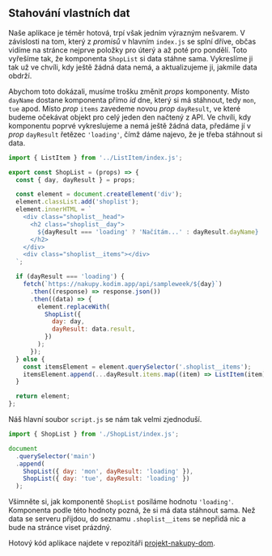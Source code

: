 ## Stahování vlastních dat

Naše aplikace je téměr hotová, trpí však jedním výrazným nešvarem. V závislosti na tom, který z _promisů_ v hlavním `index.js` se splní dříve, občas vidíme na stránce nejprve položky pro úterý a až poté pro pondělí. Toto vyřešíme tak, že komponenta `ShopList` si data stáhne sama. Vykreslíme ji tak už ve chvíli, kdy ještě žádná data nemá, a aktualizujeme ji, jakmile data obdrží.

Abychom toto dokázali, musíme trošku změnit _props_ komponenty. Místo `dayName` dostane komponenta přímo _id_ dne, který si má stáhnout, tedy `mon`, `tue` apod. Místo _prop_ `items` zavedeme novou _prop_ `dayResult`, ve které budeme očekávat objekt pro celý jeden den načtený z API. Ve chvíli, kdy komponentu poprvé vykreslujeme a nemá ještě žádná data, předáme jí v _prop_ `dayResult` řetězec `'loading'`, čímž dáme najevo, že je třeba stáhnout si data.

```js
import { ListItem } from '../ListItem/index.js';

export const ShopList = (props) => {
  const { day, dayResult } = props;

  const element = document.createElement('div');
  element.classList.add('shoplist');
  element.innerHTML = `
    <div class="shoplist__head">
      <h2 class="shoplist__day">
        ${dayResult === 'loading' ? 'Načítám...' : dayResult.dayName}
      </h2>
    </div>
    <div class="shoplist__items"></div>
  `;

  if (dayResult === 'loading') {
    fetch(`https://nakupy.kodim.app/api/sampleweek/${day}`)
      .then((response) => response.json())
      .then((data) => {
        element.replaceWith(
          ShopList({
            day: day,
            dayResult: data.result,
          })
        );
      });
  } else {
    const itemsElement = element.querySelector('.shoplist__items');
    itemsElement.append(...dayResult.items.map((item) => ListItem(item)));
  }

  return element;
};
```

Náš hlavní soubor `script.js` se nám tak velmi zjednoduší.

```js
import { ShopList } from './ShopList/index.js';

document
  .querySelector('main')
  .append(
    ShopList({ day: 'mon', dayResult: 'loading' }),
    ShopList({ day: 'tue', dayResult: 'loading' })
  );
```

Všimněte si, jak komponentě `ShopList` posíláme hodnotu `'loading'`. Komponenta podle této hodnoty pozná, že si má data stáhnout sama. Než data se serveru přijdou, do seznamu `.shoplist__items` se nepřidá nic a bude na stránce viset prázdný.

Hotový kód aplikace najdete v repozitáři [projekt-nakupy-dom](https://github.com/Czechitas-podklady-WEB/projekt-nakupy-dom).
